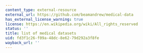 ```yaml
---
content_type: external-resource
external_url: https://github.com/beamandrew/medical-data
has_external_license_warning: true
license: https://en.wikipedia.org/wiki/All_rights_reserved
status: ''
title: list of medical datasets
uid: fd3f1c26-f09a-48dc-8e62-79d292a3f8fe
wayback_url: ''
---
```

